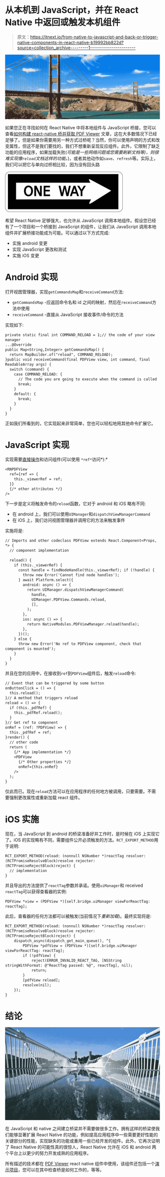 # 从本机到 JavaScript，并在 React Native 中返回或触发本机组件

> 原文：<https://itnext.io/from-native-to-javascript-and-back-or-trigger-native-components-in-react-native-b19992bb822d?source=collection_archive---------1----------------------->

![](img/39457f3d53953809e6f94a93d1a0cd87.png)

如果您正在寻找如何在 React Native 中将本地组件与 JavaScript 桥接，您可以查看[如何构建 react-native 桥并获取 PDF Viewer](/how-to-build-react-native-bridge-and-get-pdf-viewer-44614f11e08e) 文章，这在大多数情况下已经足够了。但是如果你需要用另一种方式过桥呢？当然，你可以使用声明的方式和改变属性，但这不是我们要找的，我们不想重新呈现反应组件。此外，它限制了缺乏功能的应用程序，如果加载失败(*可能是一些网络问题或您需要刷新文档等)，则很难实现像`reload`文档这样的功能。*)，或者其他动作如`save`、`refresh`等。实际上，我们可以把它与单向过桥相比较，因为没有回头路

![](img/8c8deaeffb7bed69840e1dffa0b92784.png)

希望 React Native 足够强大，也允许从 JavaScript 调用本地组件。假设您已经有了一个项目和一个桥接到 JavaScript 的组件，让我们从 JavaScript 调用本地组件并扩展桥接功能成为可能。可以通过以下方式完成:

*   实施 android 变更
*   实现 JavaScript 更改和测试
*   实施 iOS 变更

# Android 实现

打开视图管理器，实现`getCommandsMap`和`receiveCommand`方法:

*   `getCommandsMap` -应返回命令名和 id 之间的映射，然后在`receiveCommand`方法中使用
*   `receiveCommand` -直接从 JavaScript 接收事件/命令的方法

实现如下:

```
private static final int COMMAND_RELOAD = 1;// the code of your view manager
...@Override
public Map<String,Integer> getCommandsMap() {
  return MapBuilder.of("reload", COMMAND_RELOAD);
}public void receiveCommand(final PDFView view, int command, final ReadableArray args) {
  switch (command) {
    case COMMAND_RELOAD: {
      // The code you are going to execute when the command is called
      break;
    }
    default: {
      break;
    }
  }
}
```

正如我们所看到的，它实现起来非常简单，您也可以轻松地用其他命令扩展它。

# JavaScript 实现

实现需要[直接操作](https://facebook.github.io/react-native/docs/direct-manipulation)和访问组件(可以使用 `*ref*`访问*):*

```
<RNPDFView
  ref={ref => {
    this._viewerRef = ref;
  }}
  {/* other attributes */}
/>
```

下一步是定义将触发命令的`reload`函数，它对于 android 和 iOS 略有不同:

*   在 android 上，我们可以使用`UIManager`和`dispatchViewManagerCommand`
*   在 iOS 上，我们访问视图管理器并调用它的方法来触发事件

实施将是:

```
// Imports and other codeclass PDFView extends React.Component<Props, *> {
  // component implementation

  reload() {
    if (this._viewerRef) {
      const handle = findNodeHandle(this._viewerRef); if (!handle) {
        throw new Error('Cannot find node handles');
      } await Platform.select({
        android: async () => {
          return UIManager.dispatchViewManagerCommand(
            handle,
            UIManager.PDFView.Commands.reload,
            [],
          );
        },
        ios: async () => {
          return NativeModules.PDFViewManager.reload(handle);
        },
      })();
    } else {
      throw new Error('No ref to PDFView component, check that component is mounted');
    }
  }
}
```

并且在您的应用中，在接收到`ref`到`PDFView`组件后，触发`reload`命令:

```
// Event that can be triggered by some button
onButtonClick = () => {
  this.reload();
}// A method that triggers reload
reload = () => {
  if (this._pdfRef) {
    this._pdfRef.reload();
  }
}// Get ref to component
onRef = (ref: ?PDFView) => {
  this._pdfRef = ref;
}render() {
  // other code
  return (
    {/* App implementation */}
    <PDFView
      {/* Other properties */}
      onRef={this.onRef}
    />
  );
}
```

仅此而已。现在`reload`方法可以在应用程序的任何地方被调用，只要需要。不需要强制更改属性或重新加载 react 组件。

# iOS 实施

现在，当 JavaScript 到 android 的桥梁准备好并工作时，是时候在 iOS 上实现它了。iOS 的实现略有不同，需要组件公开必须触发的方法。`RCT_EXPORT_METHOD`用于说明:

```
RCT_EXPORT_METHOD(reload: (nonnull NSNumber *)reactTag resolver: (RCTPromiseResolveBlock)resolve rejecter: (RCTPromiseRejectBlock)reject) {
  // implementation
}
```

并且导出的方法提供了`reactTag`参数并承诺。使用`uiManager`和 received `reactTag`可以获得查看器的实例:

```
PDFView *view = (PDFView *)[self.bridge.uiManager viewForReactTag: reactTag];
```

此后，查看器的任何方法都可以被触发(当前情况下*重新加载*)。最终实现将是:

```
RCT_EXPORT_METHOD(reload: (nonnull NSNumber *)reactTag resolver: (RCTPromiseResolveBlock)resolve rejecter: (RCTPromiseRejectBlock)reject) {
    dispatch_async(dispatch_get_main_queue(), ^{
        PDFView *pdfView = (PDFView *)[self.bridge.uiManager viewForReactTag: reactTag];
        if (!pdfView) {
            reject(ERROR_INVALID_REACT_TAG, [NSString stringWithFormat: @"ReactTag passed: %@", reactTag], nil);
            return;
        }
        [pdfView reload];
        resolve(nil);
    });
}
```

# 结论

![](img/0ff41dbcc155d988619d4074bddc12d3.png)

在 JavaScript 和 native 之间建立桥梁并不需要做很多工作。拥有这样的桥梁使我们能够显著扩展 React Native 的功能，例如提高应用程序中一些需要更好性能的关键部分的性能，实现缺失的功能或重用一些已经开发的组件。此外，它再次证明了 React Native 的可能性真的很惊人，React Native 允许在 iOS 和 android 两个平台上以更少的努力开发成熟的应用程序。

所有描述的技术都在 [PDF Viewer](https://github.com/rumax/react-native-PDFView) react native 组件中使用，该组件还包括一个[演示项目](https://github.com/rumax/react-native-PDFView/tree/master/demo)，您可以在其中检查桥是如何工作的，等等。